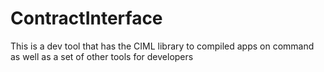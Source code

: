 # ContractInterface
This is a dev tool that has the CIML library to compiled apps on command as well as a set of other tools for developers
